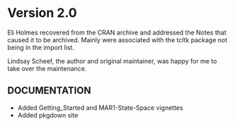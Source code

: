 # Version 2.0

Eli Holmes recovered from the CRAN archive and addressed the Notes that caused it to be archived. Mainly were associated with the tcltk package not being in the import list.

Lindsay Scheef, the author and original maintainer, was happy for me to take over the maintenance.

## DOCUMENTATION

* Added Getting_Started and MAR1-State-Space vignettes
* Added pkgdown site